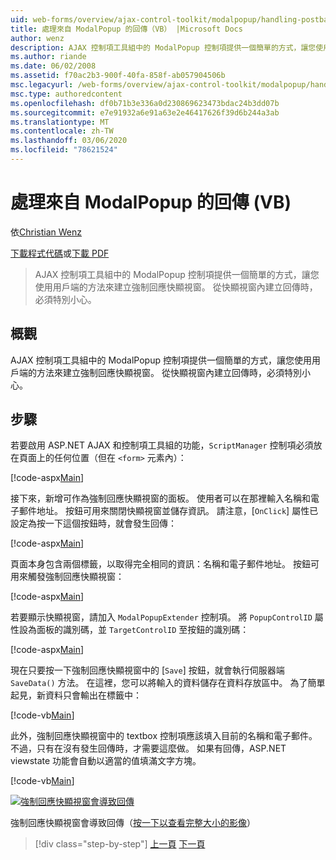 ```yaml
---
uid: web-forms/overview/ajax-control-toolkit/modalpopup/handling-postbacks-from-a-modalpopup-vb
title: 處理來自 ModalPopup 的回傳（VB） |Microsoft Docs
author: wenz
description: AJAX 控制項工具組中的 ModalPopup 控制項提供一個簡單的方式，讓您使用用戶端的方法來建立強制回應快顯視窗。 當 pos 時，必須特別注意
ms.author: riande
ms.date: 06/02/2008
ms.assetid: f70ac2b3-900f-40fa-858f-ab057904506b
msc.legacyurl: /web-forms/overview/ajax-control-toolkit/modalpopup/handling-postbacks-from-a-modalpopup-vb
msc.type: authoredcontent
ms.openlocfilehash: df0b71b3e336a0d230869623473bdac24b3dd07b
ms.sourcegitcommit: e7e91932a6e91a63e2e46417626f39d6b244a3ab
ms.translationtype: MT
ms.contentlocale: zh-TW
ms.lasthandoff: 03/06/2020
ms.locfileid: "78621524"
---
```

# <a name="handling-postbacks-from-a-modalpopup-vb"></a>處理來自 ModalPopup 的回傳 (VB)

依[Christian Wenz](https://github.com/wenz)

[下載程式代碼](https://download.microsoft.com/download/2/4/0/24052038-f942-4336-905b-b60ae56f0dd5/ModalPopup3.vb.zip)或[下載 PDF](https://download.microsoft.com/download/b/6/a/b6ae89ee-df69-4c87-9bfb-ad1eb2b23373/modalpopup3VB.pdf)

> AJAX 控制項工具組中的 ModalPopup 控制項提供一個簡單的方式，讓您使用用戶端的方法來建立強制回應快顯視窗。 從快顯視窗內建立回傳時，必須特別小心。

## <a name="overview"></a>概觀

AJAX 控制項工具組中的 ModalPopup 控制項提供一個簡單的方式，讓您使用用戶端的方法來建立強制回應快顯視窗。 從快顯視窗內建立回傳時，必須特別小心。

## <a name="steps"></a>步驟

若要啟用 ASP.NET AJAX 和控制項工具組的功能，`ScriptManager` 控制項必須放在頁面上的任何位置（但在 `<form>` 元素內）：

[!code-aspx[Main](handling-postbacks-from-a-modalpopup-vb/samples/sample1.aspx)]

接下來，新增可作為強制回應快顯視窗的面板。 使用者可以在那裡輸入名稱和電子郵件地址。 按鈕可用來關閉快顯視窗並儲存資訊。 請注意，[`OnClick`] 屬性已設定為按一下這個按鈕時，就會發生回傳：

[!code-aspx[Main](handling-postbacks-from-a-modalpopup-vb/samples/sample2.aspx)]

頁面本身包含兩個標籤，以取得完全相同的資訊：名稱和電子郵件地址。 按鈕可用來觸發強制回應快顯視窗：

[!code-aspx[Main](handling-postbacks-from-a-modalpopup-vb/samples/sample3.aspx)]

若要顯示快顯視窗，請加入 `ModalPopupExtender` 控制項。 將 `PopupControlID` 屬性設為面板的識別碼，並 `TargetControlID` 至按鈕的識別碼：

[!code-aspx[Main](handling-postbacks-from-a-modalpopup-vb/samples/sample4.aspx)]

現在只要按一下強制回應快顯視窗中的 [`Save`] 按鈕，就會執行伺服器端 `SaveData()` 方法。 在這裡，您可以將輸入的資料儲存在資料存放區中。 為了簡單起見，新資料只會輸出在標籤中：

[!code-vb[Main](handling-postbacks-from-a-modalpopup-vb/samples/sample5.vb)]

此外，強制回應快顯視窗中的 textbox 控制項應該填入目前的名稱和電子郵件。 不過，只有在沒有發生回傳時，才需要這麼做。 如果有回傳，ASP.NET viewstate 功能會自動以適當的值填滿文字方塊。

[!code-vb[Main](handling-postbacks-from-a-modalpopup-vb/samples/sample6.vb)]

[![強制回應快顯視窗會導致回傳](handling-postbacks-from-a-modalpopup-vb/_static/image2.png)](handling-postbacks-from-a-modalpopup-vb/_static/image1.png)

強制回應快顯視窗會導致回傳（[按一下以查看完整大小的影像](handling-postbacks-from-a-modalpopup-vb/_static/image3.png)）

> [!div class="step-by-step"]
> [上一頁](using-modalpopup-with-a-repeater-control-vb.md)
> [下一頁](positioning-a-modalpopup-vb.md)
